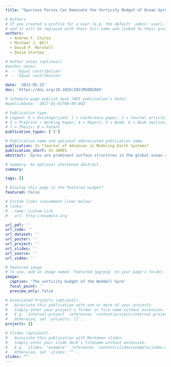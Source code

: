 ```yaml
---
title: "Spurious Forces Can Dominate the Vorticity Budget of Ocean Gyres on the C-Grid"

# Authors
# If you created a profile for a user (e.g. the default `admin` user), write the username (folder name) here
# and it will be replaced with their full name and linked to their profile.
authors:
  - Andrew F. Styles
  - Michael J. Bell
  - David P. Marshall
  - David Storkey

# Author notes (optional)
#author_notes:
#  - 'Equal contribution'
#  - 'Equal contribution'

date: '2022-05-23'
doi: 'https://doi.org/10.1029/2021MS002884'

# Schedule page publish date (NOT publication's date).
#publishDate: '2017-01-01T00:00:00Z'

# Publication type.
# Legend: 0 = Uncategorized; 1 = Conference paper; 2 = Journal article;
# 3 = Preprint / Working Paper; 4 = Report; 5 = Book; 6 = Book section;
# 7 = Thesis; 8 = Patent
publication_types: ['2']

# Publication name and optional abbreviated publication name.
publication: In *Journal of Advances in Modeling Earth Systems*
publication_short: In JAMES
abstract: 'Gyres are prominent surface structures in the global ocean circulation that often interact with the sea floor in a complex manner. Diagnostic methods, such as the depth-integrated vorticity budget, are needed to assess exactly how such model circulations interact with the bathymetry. Terms in the vorticity budget can be integrated over the area enclosed by streamlines to identify forces that spin gyres up and down. In this article we diagnose the depth-integrated vorticity budgets of both idealized gyres and the Weddell Gyre in a realistic global model. It is shown that spurious forces play a significant role in the dynamics of all gyres presented and that they are a direct consequence of the Arakawa C-grid discretization and the z-coordinate representation of the sea floor. The spurious forces include a numerical beta effect and interactions with the sea floor which originate from the discrete Coriolis force when calculated with the following schemes: the energy conserving scheme; the enstrophy conserving scheme; and the energy and enstrophy conserving scheme. Previous studies have shown that bottom pressure torques provide the main interaction between the depth-integrated flow and the sea floor. Bottom pressure torques are significant, but spurious interactions with bottom topography are similar in size. Possible methods for reducing the identified spurious topographic forces are discussed. Spurious topographic forces can be alleviated by using either a B-grid in the horizontal plane or a terrain-following vertical coordinate.'

# Summary. An optional shortened abstract.
summary: 

tags: []

# Display this page in the Featured widget?
featured: False

# Custom links (uncomment lines below)
# links:
# - name: Custom Link
#   url: http://example.org

url_pdf: ''
url_code: ''
url_dataset: ''
url_poster: ''
url_project: ''
url_slides: ''
url_source: ''
url_video: ''

# Featured image
# To use, add an image named `featured.jpg/png` to your page's folder.
image:
  caption: 'The vorticity budget of the Weddell Gyre'
  focal_point: ''
  preview_only: false

# Associated Projects (optional).
#   Associate this publication with one or more of your projects.
#   Simply enter your project's folder or file name without extension.
#   E.g. `internal-project` references `content/project/internal-project/index.md`.
#   Otherwise, set `projects: []`.
projects: []

# Slides (optional).
#   Associate this publication with Markdown slides.
#   Simply enter your slide deck's filename without extension.
#   E.g. `slides: "example"` references `content/slides/example/index.md`.
#   Otherwise, set `slides: ""`.
slides: ""
---
```


